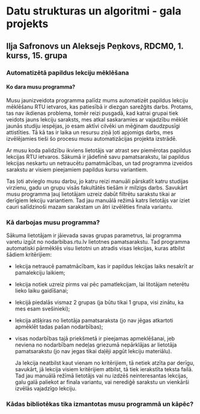 # Datu strukturas un algoritmi - gala projekts
## Ilja Safronovs un Aleksejs Peņkovs, RDCM0, 1. kurss, 15. grupa
### Automatizētā papildus lekciju mēklēšana
#### Ko dara musu programma?
  Musu jaunizveidota programma palīdz mums automatizēt papildus lekciju mēklēšanu RTU ietvaros, kas patiesībā ir diezgan sarežģits darbs. Protams, tas nav ikdienas problema, tomēr reizi pusgadā, kad katrai grupai tiek veidots jauns lekciju saraksts, mes atkal saskaramies ar vajadzību mēklēt jaunās studiju iespējas, jo esam aktīvi cilvēki un mēģinam daudzpusīgi attistīties. Tā kā tas ir laika un resursu ziņā ļoti apjomigs darbs, mes izvēlējamies tieši šo procesu musu automatizācijas projekta izstrādē.

  Ar musu koda palidzību ikviens lietotājs var atrast sev piemērotas papildus lekcijas RTU ietvaros. Sākumā ir jādefinē savu pamatsarakstu, lai papildus lekcijas neskartu un netraucētu pamatmācības, un tad programma izveidos sarakstu ar visiem pieejamiem papildus kursu variantiem. 

  Tas ļoti atvieglo musu darbu, jo katru reizi manuāli pārskatīt katru studijas virzienu, gadu un grupu visās fakultātēs tiešām ir milzigs darbs. Savukārt musu programma ļauj lietotājam uzreiz dabūt filtrētu sarakstu tikai ar derīgiem lekciju variantiem. Tad jau manuālā režimā katrs lietotājs var iziet cauri salīdzinoši mazam sarakstam un ātri izvēlēties finala variantu.
### Kā darbojas musu programma?
  Sākuma lietotājam ir jāievada savas grupas parametrus, lai programma varetu izgūt no nodarbibas.rtu.lv lietotnes pamatsarakstu. Tad programma automatiski pārmēklēs visu lietotni un atradis visas lekcijas, kuras atbilst šādiem kritērijiem:
- lekcija netraucē pamatmācībam, kas ir papildus lekcijas laiks nesakrīt ar pamalekciju laikiem;
- lekcija notiek uzreiz pirms vai pēc pamatlekcijam, lai litotājam neterētu lieko laiku gaidīšanai;
- lekcijā piedalās vismaz 2 grupas (ja būtu tikai 1 grupa, visi zinātu, ka mes esam svešinieki);
- lekcija atšķiras no lietotāja pamatsaraksta (jo nav jēgas atkartoti apmēklēt tadas pašan nodarbības);
- visas nodarbības tajā priekšmetā ir pieejamas apmeklēšanai, jeb neviena no nodarbībam nedeļas griezumā nepārklājas ar lietotāja pamatsarakstu (jo nav jegas tikai daļēji apgūt lekciju materiālu).

  Ja lekcija neatbilst kaut vienam no kritērijiem, tā netiek atzīta par derīgu, savukārt, jā lekcija visiem kritērijiem atbilst, tā tiek ierakstīta teksta failā. Tad jau manuālā režīmā lietotājs vai nu izdzēš neinteresantas lekcijas, galu galā paliekot ar finala variantu, vai nerediģē sarakstu un vienkārši izvēlās vajadzīgo lekciju.
### Kādas bibliotēkas tika izmantotas musu programmā un kāpēc?
